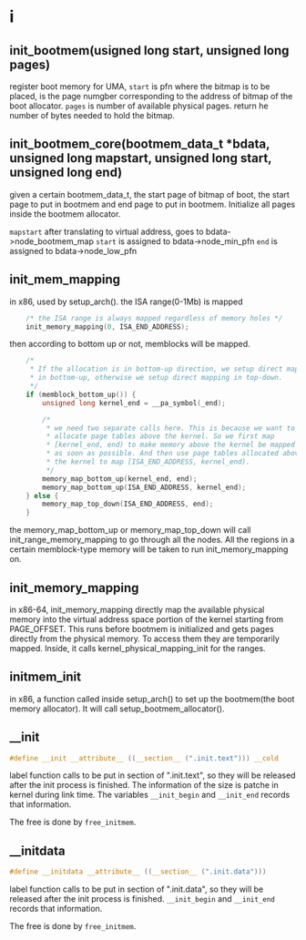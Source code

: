 # i

## init_bootmem(usigned long start, unsigned long pages)
register boot memory for UMA, `start` is pfn where the bitmap is to be placed, is the page numgber corresponding to the address of bitmap of the boot allocator.  `pages` is number of available physical pages.
return he number of bytes needed to hold the bitmap.

## init_bootmem_core(bootmem_data_t *bdata, unsigned long mapstart, unsigned long start, unsigned long end)
given a certain bootmem_data_t, the start page of bitmap of boot, the start page to put in bootmem and end page to put in bootmem. Initialize all pages inside the bootmem allocator.

`mapstart` after translating to virtual address, goes to bdata->node_bootmem_map
`start` is assigned to bdata->node_min_pfn
`end` is assigned to bdata->node_low_pfn

## init_mem_mapping
in x86, used by setup_arch(). 
the ISA range(0-1Mb) is mapped
```c
	/* the ISA range is always mapped regardless of memory holes */
	init_memory_mapping(0, ISA_END_ADDRESS);
```
then according to bottom up or not, memblocks will be mapped.
```c
	/*
	 * If the allocation is in bottom-up direction, we setup direct mapping
	 * in bottom-up, otherwise we setup direct mapping in top-down.
	 */
	if (memblock_bottom_up()) {
		unsigned long kernel_end = __pa_symbol(_end);

		/*
		 * we need two separate calls here. This is because we want to
		 * allocate page tables above the kernel. So we first map
		 * [kernel_end, end) to make memory above the kernel be mapped
		 * as soon as possible. And then use page tables allocated above
		 * the kernel to map [ISA_END_ADDRESS, kernel_end).
		 */
		memory_map_bottom_up(kernel_end, end);
		memory_map_bottom_up(ISA_END_ADDRESS, kernel_end);
	} else {
		memory_map_top_down(ISA_END_ADDRESS, end);
	}
```
the memory_map_bottom_up or memory_map_top_down will call init_range_memory_mapping to go through all the nodes. All the regions in a certain memblock-type memory will be taken to run init_memory_mapping on.

## init_memory_mapping
in x86-64, init_memory_mapping directly map the available physical memory into the virtual address space portion of the kernel starting from PAGE_OFFSET. This runs before bootmem is initialized and gets pages directly from the physical memory. To access them they are temporarily mapped. Inside, it calls kernel_physical_mapping_init for the ranges.

## initmem_init
in x86, a function called inside setup_arch() to set up the bootmem(the boot memory allocator). It will call setup_bootmem_allocator().

## __init 
```c
#define __init __attribute__ ((__section__ (".init.text"))) __cold
```
label function calls to be put in section of ".init.text", so they will be released after the init process is finished.
The information of the size is patche in kernel during link time. The variables `__init_begin` and `__init_end` records that information.

The free is done by `free_initmem`.

## __initdata
```c
#define __initdata __attribute__ ((__section__ (".init.data")))
```
label function calls to be put in section of ".init.data", so they will be released after the init process is finished.
`__init_begin` and `__init_end` records that information.

The free is done by `free_initmem`.
